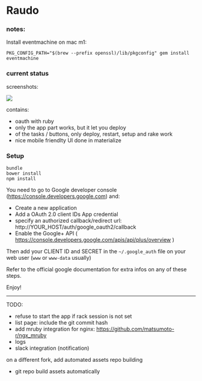# Raudo

### notes:

Install eventmachine on mac m1:

```
PKG_CONFIG_PATH="$(brew --prefix openssl)/lib/pkgconfig" gem install eventmachine
```

### current status

screenshots:

![](https://raw.githubusercontent.com/makevoid/raudo/master/screenshots/raudo_ui.png)

contains:

- oauth with ruby
- only the app part works, but it let you deploy
- of the tasks / buttons, only deploy, restart, setup and rake work
- nice mobile friendlty UI done in materialize

### Setup

```
bundle
bower install
npm install
```

You need to go to Google developer console (https://console.developers.google.com) and:

- Create a new application
- Add a OAuth 2.0 client IDs App credential
- specify an authorized callback/redirect url: http://YOUR_HOST/auth/google_oauth2/callback
- Enable the Google+ API ( https://console.developers.google.com/apis/api/plus/overview )

Then add your CLIENT ID and SECRET in the `~/.google_auth` file on your web user (`www` or `www-data` usually)

Refer to the official google documentation for extra infos on any of these steps.

Enjoy!



---

TODO:

- refuse to start the app if rack session is not set
- list page: include the git commit hash
- add mruby integration for nginx: https://github.com/matsumoto-r/ngx_mruby
- logs
- slack integration (notification)


on a different fork, add automated assets repo building

- git repo build assets automatically
